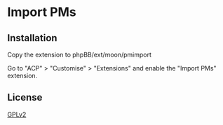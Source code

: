 # Import PMs

## Installation

Copy the extension to phpBB/ext/moon/pmimport

Go to "ACP" > "Customise" > "Extensions" and enable the "Import PMs" extension.

## License

[GPLv2](license.txt)
